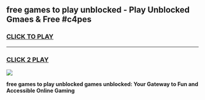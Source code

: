 
## free games to play unblocked - Play Unblocked Gmaes & Free #c4pes
<h3>
<a href="https://premium.freeplayer.one?title=free_games_to_play_unblocked&ref=01M">CLICK TO PLAY</a></h3>
<hr>

<h3>
<a href="https://premium.freeplayer.one?title=free_games_to_play_unblocked&ref=01M">CLICK 2 PLAY</a>
  
</h3>

<a href="https://premium.freeplayer.one?title=free_games_to_play_unblocked&ref=01M"><img src="https://clearcache.store/games.png"></a>


**free games to play unblocked games unblocked: Your Gateway to Fun and Accessible Online Gaming**
